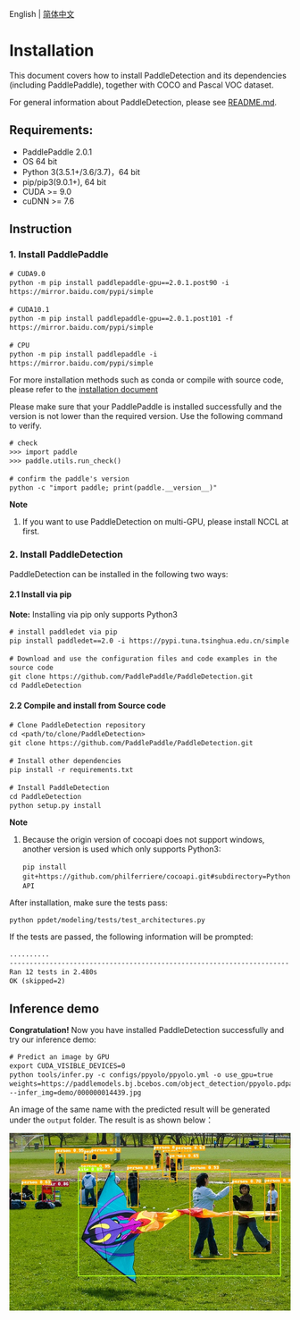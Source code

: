 English | [简体中文](INSTALL_cn.md)

# Installation


This document covers how to install PaddleDetection and its dependencies
(including PaddlePaddle), together with COCO and Pascal VOC dataset.

For general information about PaddleDetection, please see [README.md](https://github.com/PaddlePaddle/PaddleDetection/blob/develop/).

## Requirements:

- PaddlePaddle 2.0.1
- OS 64 bit
- Python 3(3.5.1+/3.6/3.7)，64 bit
- pip/pip3(9.0.1+), 64 bit
- CUDA >= 9.0
- cuDNN >= 7.6


## Instruction

### 1. Install PaddlePaddle

```
# CUDA9.0
python -m pip install paddlepaddle-gpu==2.0.1.post90 -i https://mirror.baidu.com/pypi/simple

# CUDA10.1
python -m pip install paddlepaddle-gpu==2.0.1.post101 -f https://mirror.baidu.com/pypi/simple

# CPU
python -m pip install paddlepaddle -i https://mirror.baidu.com/pypi/simple
```

For more installation methods such as conda or compile with source code, please refer to the [installation document](https://www.paddlepaddle.org.cn/documentation/docs/en/install/index_en.html)

Please make sure that your PaddlePaddle is installed successfully and the version is not lower than the required version. Use the following command to verify.

```
# check
>>> import paddle
>>> paddle.utils.run_check()

# confirm the paddle's version
python -c "import paddle; print(paddle.__version__)"
```

**Note**

1.  If you want to use PaddleDetection on multi-GPU, please install NCCL at first.


### 2. Install PaddleDetection

PaddleDetection can be installed in the following two ways:

#### 2.1 Install via pip

**Note:** Installing via pip only supports Python3

```
# install paddledet via pip
pip install paddledet==2.0 -i https://pypi.tuna.tsinghua.edu.cn/simple

# Download and use the configuration files and code examples in the source code
git clone https://github.com/PaddlePaddle/PaddleDetection.git
cd PaddleDetection
```

#### 2.2 Compile and install from Source code

```
# Clone PaddleDetection repository
cd <path/to/clone/PaddleDetection>
git clone https://github.com/PaddlePaddle/PaddleDetection.git

# Install other dependencies
pip install -r requirements.txt

# Install PaddleDetection
cd PaddleDetection
python setup.py install
```

**Note**

1. Because the origin version of cocoapi does not support windows, another version is used which only supports Python3:

    ```pip install git+https://github.com/philferriere/cocoapi.git#subdirectory=PythonAPI```

After installation, make sure the tests pass:

```shell
python ppdet/modeling/tests/test_architectures.py
```

If the tests are passed, the following information will be prompted:

```
..........
----------------------------------------------------------------------
Ran 12 tests in 2.480s
OK (skipped=2)
```

## Inference demo

**Congratulation!** Now you have installed PaddleDetection successfully and try our inference demo:

```
# Predict an image by GPU
export CUDA_VISIBLE_DEVICES=0
python tools/infer.py -c configs/ppyolo/ppyolo.yml -o use_gpu=true weights=https://paddlemodels.bj.bcebos.com/object_detection/ppyolo.pdparams --infer_img=demo/000000014439.jpg
```

An image of the same name with the predicted result will be generated under the `output` folder.
The result is as shown below：

![](../images/000000014439.jpg)
